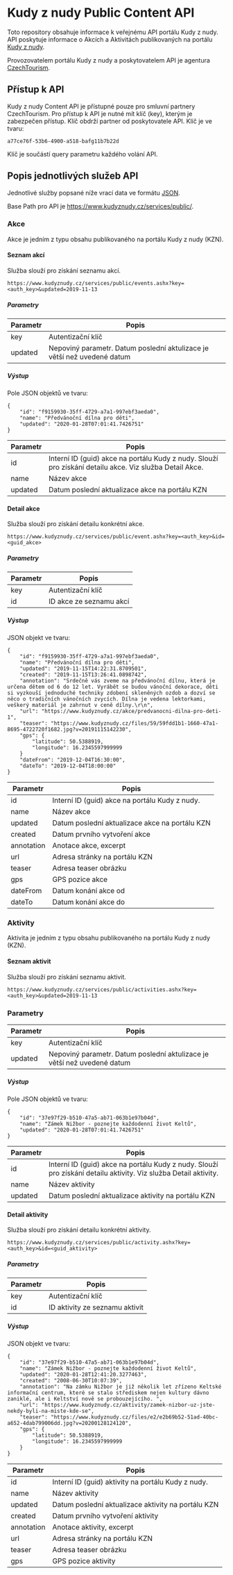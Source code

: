 # Kudy z nudy Public Content API

Toto repository obsahuje informace k veřejnému API portálu Kudy z nudy. API poskytuje informace o Akcích a Aktivitách publikovaných na portálu [Kudy z nudy](https://www.kudyznudy.cz).

Provozovatelem portálu Kudy z nudy a poskytovatelem API je agentura [CzechTourism](https://www.czechtourism.cz).

## Přístup k API

Kudy z nudy Content API je přístupné pouze pro smluvní partnery CzechTourism. Pro přístup k API je nutné mít klíč (key), kterým je zabezpečen přístup. Klíč obdrží partner od poskytovatele API. Klíč je ve tvaru:

    a77ce76f-53b6-4900-a518-bafg11b7b22d

Klíč je součástí query parametru každého volání API.

## Popis jednotlivých služeb API

Jednotlivé služby popsané níže vrací data ve formátu [JSON](https://www.json.org/).

Base Path pro API je https://www.kudyznudy.cz/services/public/.

### Akce

Akce je jedním z typu obsahu publikovaného na portálu Kudy z nudy (KZN).

#### Seznam akcí

Služba slouží pro získání seznamu akcí.

    https://www.kudyznudy.cz/services/public/events.ashx?key=<auth_key>&updated=2019-11-13

##### Parametry

| Parametr | Popis |
| -------- | ----- |
| key | Autentizační klíč |
| updated | Nepoviný parametr. Datum poslední aktulizace je větší než uvedené datum |

##### Výstup

Pole JSON objektů ve tvaru:

    {
        "id": "f9159930-35ff-4729-a7a1-997ebf3aeda0",
        "name": "Předvánoční dílna pro děti",
        "updated": "2020-01-28T07:01:41.7426751"
    }

| Parametr  | Popis  |
|---------- | ------ |
| id        | Interní ID (guid) akce na portálu Kudy z nudy. Slouží pro získání detailu akce. Viz služba Detail Akce. |
| name      | Název akce |
| updated   | Datum poslední aktualizace akce na portálu KZN |

#### Detail akce

Služba slouží pro získání detailu konkrétní akce.

    https://www.kudyznudy.cz/services/public/event.ashx?key=<auth_key>&id=<guid_akce>

##### Parametry

| Parametr | Popis |
| -------- | ----- |
| key      | Autentizační klíč |
| id       | ID akce ze seznamu akcí |

##### Výstup

JSON objekt ve tvaru:

    {
        "id": "f9159930-35ff-4729-a7a1-997ebf3aeda0",
        "name": "Předvánoční dílna pro děti",
        "updated": "2019-11-15T14:22:31.8709501",
        "created": "2019-11-15T13:26:41.0898742",
        "annotation": "Srdečně vás zveme na předvánoční dílnu, která je určena dětem od 6 do 12 let. Vyrábět se budou vánoční dekorace, děti si vyzkouší jednoduché techniky zdobení skleněných ozdob a dozví se něco o tradičních vánočních zvycích. Dílna je vedena lektorkami, veškerý materiál je zahrnut v ceně dílny.\r\n",
        "url": "https://www.kudyznudy.cz/akce/predvanocni-dilna-pro-deti-1",
        "teaser": "https://www.kudyznudy.cz/files/59/59fdd1b1-1660-47a1-8695-4722720f1682.jpg?v=20191115142230",
        "gps": {
            "latitude": 50.5388919,
            "longitude": 16.2345597999999
        }
        "dateFrom": "2019-12-04T16:30:00",
        "dateTo": "2019-12-04T18:00:00"
    }

| Parametr  | Popis  |
|---------- | ------ |
| id        | Interní ID (guid) akce na portálu Kudy z nudy. |
| name      | Název akce |
| updated   | Datum poslední aktualizace akce na portálu KZN |
| created   | Datum prvního vytvoření akce |
| annotation | Anotace akce, excerpt |
| url       | Adresa stránky na portálu KZN |
| teaser    | Adresa teaser obrázku |
| gps       | GPS pozice akce |
| dateFrom  | Datum konání akce od |
| dateTo    | Datum konání akce do |


### Aktivity

Aktivita je jedním z typu obsahu publikovaného na portálu Kudy z nudy (KZN).

#### Seznam aktivit

Služba slouží pro získání seznamu aktivit.

    https://www.kudyznudy.cz/services/public/activities.ashx?key=<auth_key>&updated=2019-11-13

### Parametry

| Parametr | Popis |
| -------- | ----- |
| key | Autentizační klíč |
| updated | Nepoviný parametr. Datum poslední aktulizace je větší než uvedené datum |

##### Výstup

Pole JSON objektů ve tvaru:

    {
        "id": "37e97f29-b510-47a5-ab71-063b1e97b04d",
        "name": "Zámek Nižbor - poznejte každodenní život Keltů",
        "updated": "2020-01-28T07:01:41.7426751"
    }

| Parametr  | Popis  |
|---------- | ------ |
| id        | Interní ID (guid) akce na portálu Kudy z nudy. Slouží pro získání detailu aktivity. Viz služba Detail aktivity. |
| name      | Název aktivity |
| updated   | Datum poslední aktualizace aktivity na portálu KZN |


#### Detail aktivity

Služba slouží pro získání detailu konkrétní aktivity.

    https://www.kudyznudy.cz/services/public/activity.ashx?key=<auth_key>&id=<guid_aktivity>

##### Parametry

| Parametr | Popis |
| -------- | ----- |
| key      | Autentizační klíč |
| id       | ID aktivity ze seznamu aktivit |

##### Výstup

JSON objekt ve tvaru:

    {
        "id": "37e97f29-b510-47a5-ab71-063b1e97b04d",
        "name": "Zámek Nižbor - poznejte každodenní život Keltů",
        "updated": "2020-01-28T12:41:20.3277463",
        "created": "2008-06-30T10:07:39",
        "annotation": "Na zámku Nižbor je již několik let zřízeno Keltské informační centrum, které se stalo střediskem nejen kultury dávno zaniklé, ale i Keltství nově se probouzejícího. ",
        "url": "https://www.kudyznudy.cz/aktivity/zamek-nizbor-uz-jste-nekdy-byli-na-miste-kde-se",
        "teaser": "https://www.kudyznudy.cz/files/e2/e2b69b52-51ad-40bc-a652-4dab799006dd.jpg?v=20200128124120",
        "gps": {
            "latitude": 50.5388919,
            "longitude": 16.2345597999999
        }
    }
    

| Parametr  | Popis  |
|---------- | ------ |
| id        | Interní ID (guid) aktivity na portálu Kudy z nudy.|
| name      | Název aktivity |
| updated   | Datum poslední aktualizace aktivity na portálu KZN |
| created   | Datum prvního vytvoření aktivity |
| annotation | Anotace aktivity, excerpt |
| url       | Adresa stránky na portálu KZN |
| teaser    | Adresa teaser obrázku |
| gps       | GPS pozice aktivity |
